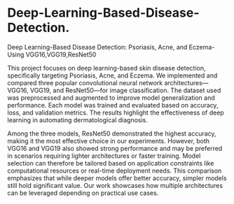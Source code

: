 # Deep-Learning-Based-Disease-Detection.
Deep Learning-Based Disease Detection: Psoriasis, Acne, and Eczema-Using VGG16,VGG19,ResNet50

This project focuses on deep learning-based skin disease detection, specifically targeting Psoriasis, Acne, and Eczema. We implemented and compared three popular convolutional neural network architectures—VGG16, VGG19, and ResNet50—for image classification. The dataset used was preprocessed and augmented to improve model generalization and performance. Each model was trained and evaluated based on accuracy, loss, and validation metrics. The results highlight the effectiveness of deep learning in automating dermatological diagnosis.

Among the three models, ResNet50 demonstrated the highest accuracy, making it the most effective choice in our experiments. However, both VGG16 and VGG19 also showed strong performance and may be preferred in scenarios requiring lighter architectures or faster training. Model selection can therefore be tailored based on application constraints like computational resources or real-time deployment needs. This comparison emphasizes that while deeper models offer better accuracy, simpler models still hold significant value. Our work showcases how multiple architectures can be leveraged depending on practical use cases.
